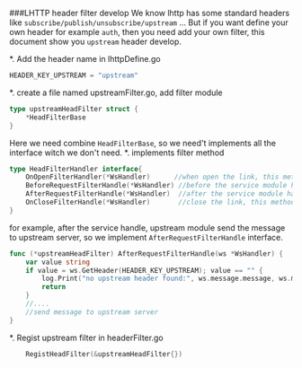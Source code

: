###LHTTP header filter develop
We know lhttp has some standard headers like `subscribe/publish/unsubscribe/upstream` ...
But if you want define your own header for example `auth`,
then you need add your own filter, this document show you `upstream` header develop.

*. Add the header name in lhttpDefine.go
```go
HEADER_KEY_UPSTREAM = "upstream"
```
*. create a file named upstreamFilter.go, add filter module
```go
type upstreamHeadFilter struct {
    *HeadFilterBase
}
```
Here we need combine `HeadFilterBase`, so we need't implements all the interface witch we don't need.
*. implements filter method
```go
type HeadFilterHandler interface{
  	OnOpenFilterHandler(*WsHandler)      //when open the link, this method been called.
	BeforeRequestFilterHandle(*WsHandler) //before the service module handle, this method been called
	AfterRequestFilterHandle(*WsHandler)  //after the service module handle,this method been called
	OnCloseFilterHandle(*WsHandler)       //close the link, this method been called.
}
```
for example, after the service handle, upstream module send the message to upstream server,
so we implement `AfterRequestFilterHandle` interface.
```go
func (*upstreamHeadFilter) AfterRequestFilterHandle(ws *WsHandler) {
	var value string
	if value = ws.GetHeader(HEADER_KEY_UPSTREAM); value == "" {
		log.Print("no upstream header found:", ws.message.message, ws.message.headers)
		return
	}
    //....
    //send message to upstream server
}
```
*. Regist upstream filter in headerFilter.go
```go
	RegistHeadFilter(&upstreamHeadFilter{})
```
